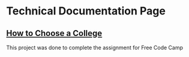 # Technical Documentation Page

## [How to Choose a College](https://lukedw88.github.io/Technical_Documentation_Page/)

This project was done to complete the assignment for Free Code Camp
